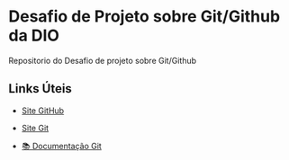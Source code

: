 # Desafio de Projeto sobre Git/Github da DIO
 Repositorio do Desafio de projeto sobre Git/Github
## Links Úteis
- [Site GitHub](https://github.com)

- [Site Git](https://git-scm.com)

- [📚 Documentação Git](https://git-scm.com/doc)
